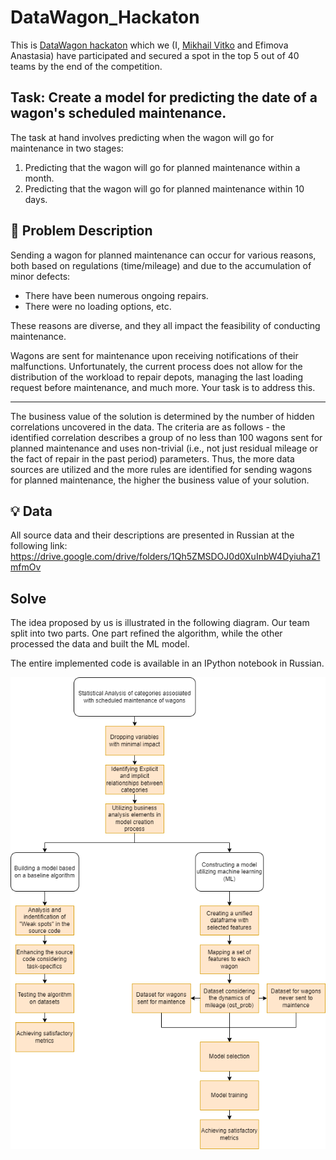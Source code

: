 # DataWagon_Hackaton

This is [DataWagon hackaton][1] which we (I, [Mikhail Vitko][2] and Efimova Anastasia) have participated and secured a spot in the top 5 out of 40 teams by the end of the competition. 

**Task:**
Create a model for predicting the date of a wagon's scheduled maintenance.
---
The task at hand involves predicting when the wagon will go for maintenance in two stages:

1. Predicting that the wagon will go for planned maintenance within a month.
2. Predicting that the wagon will go for planned maintenance within 10 days.
   
🤔 Problem Description
---
Sending a wagon for planned maintenance can occur for various reasons, both based on regulations (time/mileage) and due to the accumulation of minor defects:

- There have been numerous ongoing repairs.
- There were no loading options, etc.

These reasons are diverse, and they all impact the feasibility of conducting maintenance.

Wagons are sent for maintenance upon receiving notifications of their malfunctions. Unfortunately, the current process does not allow for the distribution of the workload to repair depots, managing the last loading request before maintenance, and much more. Your task is to address this.

---

The business value of the solution is determined by the number of hidden correlations uncovered in the data. The criteria are as follows - the identified correlation describes a group of no less than 100 wagons sent for planned maintenance and uses non-trivial (i.e., not just residual mileage or the fact of repair in the past period) parameters. Thus, the more data sources are utilized and the more rules are identified for sending wagons for planned maintenance, the higher the business value of your solution.

💡 Data
---
All source data and their descriptions are presented in Russian at the following link:
https://drive.google.com/drive/folders/1Qh5ZMSDOJ0d0XuInbW4DyiuhaZ1mfmOv

Solve
---
The idea proposed by us is illustrated in the following diagram. Our team split into two parts. One part refined the algorithm, while the other processed the data and built the ML model.

The entire implemented code is available in an IPython notebook in Russian.

<p align="center">
  <img src="/diagrama2.png" alt="Algorithm/Decision-making process">
</p>




[1]: https://datawagon.ru/
[2]: https://github.com/mishantique
